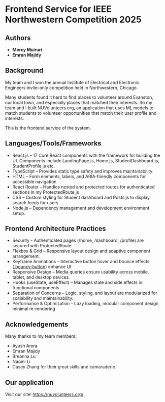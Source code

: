 # Frontend Service for IEEE Northwestern Competition 2025

## Authors
- **Mercy Muiruri**
- **Emran Majidy**

## Background
My team and I won the annual Institute of Electrical and Electronic Engineers invite-only competition held in Northwestern, Chicago.

Many students found it hard to find places to volunteer around Evanston, our local town, and especially places that matched their interests.
So my team and I built NUVolunteers.org, an application that uses ML models to match students to volunteer opportunities that match their user profile and interests.

This is the frontend service of the system.

## Languages/Tools/Frameworks
- React.js      – 17 Core React components with the framework for building the UI. Components include LandingPage.js, Home.js, StudentDashboard.js, StudentProfile.js etc.
- TypeScript    – Provides static type safety and improves maintainability.
- HTML          – Form elements, labels, and ARIA-friendly components for accessible navigation.
- React Router  – Handles nested and protected routes for authenticated sections in my ProtectedRoute.js
- CSS           – Custom styling for  Student dashboard and Posts.js to display search feeds for users.
- Node.js       – Dependency management and development environment setup.

## Frontend Architecture Practices
- Security                    - Authenticated pages (/home, /dashboard, /profile) are secured with ProtectedRoute
- Flexbox & Grid              – Responsive layout design and adaptive component arrangement.
- Keyframe Animations         – Interactive button hover and bounce effects [(.bouncy-button](https://github.com/merc-cyy/raiso-ieee-2025/blob/main/frontend/tbd/src/App.css)) enhance UI 
- Responsive Design           – Media queries ensure usability across mobile, tablet, and desktop devices.
- Hooks (useState, useEffect) – Manages state and side effects in functional components.
- Separation of Concerns      – Logic, styling, and layout are modularized for scalability and maintainability.
- Performance & Optimization  – Lazy loading, modular component design, minimal re-rendering


## Acknowledgements
Many thanks to my team members:
- Ayush Arora
- Emran Majidy
- Breanna Lu
- Naomi Li
- Casey Zhang
for their great skills and camaraderie.

## Our application
Visit our site! https://nuvolunteers.org/ 
